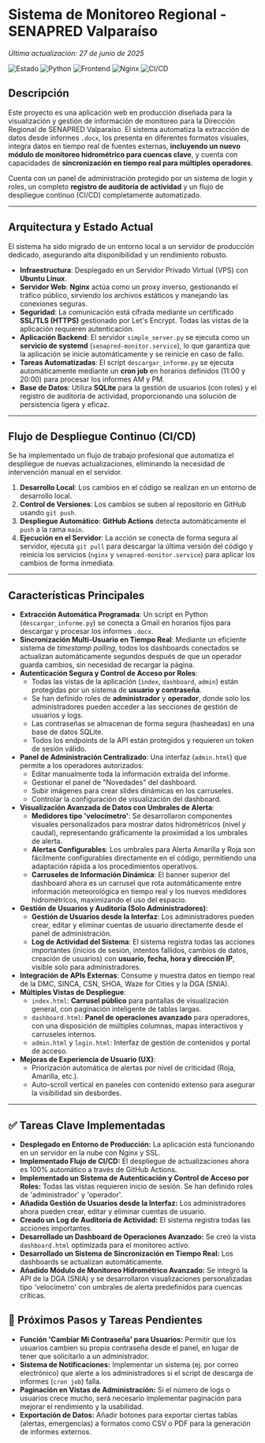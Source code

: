 # Sistema de Monitoreo Regional - SENAPRED Valparaíso

_Última actualización: 27 de junio de 2025_

![Estado](https://img.shields.io/badge/estado-en_producción-green)
![Python](https://img.shields.io/badge/python-3.x-blue.svg)
![Frontend](https://img.shields.io/badge/frontend-HTML/CSS/JS-orange)
![Nginx](https://img.shields.io/badge/nginx-reverse_proxy-brightgreen)
![CI/CD](https://img.shields.io/badge/CI/CD-GitHub_Actions-lightgrey)

## Descripción

Este proyecto es una aplicación web en producción diseñada para la visualización y gestión de información de monitoreo para la Dirección Regional de SENAPRED Valparaíso. El sistema automatiza la extracción de datos desde informes `.docx`, los presenta en diferentes formatos visuales, integra datos en tiempo real de fuentes externas, **incluyendo un nuevo módulo de monitoreo hidrométrico para cuencas clave**, y cuenta con capacidades de **sincronización en tiempo real para múltiples operadores**.

Cuenta con un panel de administración protegido por un sistema de login y roles, un completo **registro de auditoría de actividad** y un flujo de despliegue continuo (CI/CD) completamente automatizado.

---

## Arquitectura y Estado Actual

El sistema ha sido migrado de un entorno local a un servidor de producción dedicado, asegurando alta disponibilidad y un rendimiento robusto.

-   **Infraestructura**: Desplegado en un Servidor Privado Virtual (VPS) con **Ubuntu Linux**.
-   **Servidor Web**: **Nginx** actúa como un proxy inverso, gestionando el tráfico público, sirviendo los archivos estáticos y manejando las conexiones seguras.
-   **Seguridad**: La comunicación está cifrada mediante un certificado **SSL/TLS (HTTPS)** gestionado por Let's Encrypt. Todas las vistas de la aplicación requieren autenticación.
-   **Aplicación Backend**: El servidor `simple_server.py` se ejecuta como un **servicio de systemd** (`senapred-monitor.service`), lo que garantiza que la aplicación se inicie automáticamente y se reinicie en caso de fallo.
-   **Tareas Automatizadas**: El script `descargar_informe.py` se ejecuta automáticamente mediante un **cron job** en horarios definidos (11:00 y 20:00) para procesar los informes AM y PM.
-   **Base de Datos**: Utiliza **SQLite** para la gestión de usuarios (con roles) y el registro de auditoría de actividad, proporcionando una solución de persistencia ligera y eficaz.

---

## Flujo de Despliegue Continuo (CI/CD)

Se ha implementado un flujo de trabajo profesional que automatiza el despliegue de nuevas actualizaciones, eliminando la necesidad de intervención manual en el servidor.

1.  **Desarrollo Local**: Los cambios en el código se realizan en un entorno de desarrollo local.
2.  **Control de Versiones**: Los cambios se suben al repositorio en GitHub usando `git push`.
3.  **Despliegue Automático**: **GitHub Actions** detecta automáticamente el `push` a la rama `main`.
4.  **Ejecución en el Servidor**: La acción se conecta de forma segura al servidor, ejecuta `git pull` para descargar la última versión del código y reinicia los servicios (`nginx` y `senapred-monitor.service`) para aplicar los cambios de forma inmediata.

---

## Características Principales

-   **Extracción Automática Programada**: Un script en Python (`descargar_informe.py`) se conecta a Gmail en horarios fijos para descargar y procesar los informes `.docx`.
-   **Sincronización Multi-Usuario en Tiempo Real**: Mediante un eficiente sistema de *timestamp polling*, todos los dashboards conectados se actualizan automáticamente segundos después de que un operador guarda cambios, sin necesidad de recargar la página.
-   **Autenticación Segura y Control de Acceso por Roles**:
    -   Todas las vistas de la aplicación (`index`, `dashboard`, `admin`) están protegidas por un sistema de **usuario y contraseña**.
    -   Se han definido roles de **administrador** y **operador**, donde solo los administradores pueden acceder a las secciones de gestión de usuarios y logs.
    -   Las contraseñas se almacenan de forma segura (hasheadas) en una base de datos SQLite.
    -   Todos los endpoints de la API están protegidos y requieren un token de sesión válido.
-   **Panel de Administración Centralizado**: Una interfaz (`admin.html`) que permite a los operadores autorizados:
    -   Editar manualmente toda la información extraída del informe.
    -   Gestionar el panel de "Novedades" del dashboard.
    -   Subir imágenes para crear slides dinámicas en los carruseles.
    -   Controlar la configuración de visualización del dashboard.
-   **Visualización Avanzada de Datos con Umbrales de Alerta**:
    -   **Medidores tipo 'velocímetro'**: Se desarrollaron componentes visuales personalizados para mostrar datos hidrométricos (nivel y caudal), representando gráficamente la proximidad a los umbrales de alerta.
    -   **Alertas Configurables**: Los umbrales para Alerta Amarilla y Roja son fácilmente configurables directamente en el código, permitiendo una adaptación rápida a los procedimientos operativos.
    -   **Carruseles de Información Dinámica**: El banner superior del dashboard ahora es un carrusel que rota automáticamente entre información meteorológica en tiempo real y los nuevos medidores hidrométricos, maximizando el uso del espacio.
-   **Gestión de Usuarios y Auditoría (Solo Administradores)**:
    -   **Gestión de Usuarios desde la Interfaz**: Los administradores pueden crear, editar y eliminar cuentas de usuario directamente desde el panel de administración.
    -   **Log de Actividad del Sistema**: El sistema registra todas las acciones importantes (inicios de sesión, intentos fallidos, cambios de datos, creación de usuarios) con **usuario, fecha, hora y dirección IP**, visible solo para administradores.
-   **Integración de APIs Externas**: Consume y muestra datos en tiempo real de la DMC, SINCA, CSN, SHOA, Waze for Cities y la DGA (SNIA).
-   **Múltiples Vistas de Despliegue**:
    -   `index.html`: **Carrusel público** para pantallas de visualización general, con paginación inteligente de tablas largas.
    -   `dashboard.html`: **Panel de operaciones avanzado** para operadores, con una disposición de múltiples columnas, mapas interactivos y carruseles internos.
    -   `admin.html` y `login.html`: Interfaz de gestión de contenidos y portal de acceso.
-   **Mejoras de Experiencia de Usuario (UX)**:
    -   Priorización automática de alertas por nivel de criticidad (Roja, Amarilla, etc.).
    -   Auto-scroll vertical en paneles con contenido extenso para asegurar la visibilidad sin desbordes.

---

## ✅ Tareas Clave Implementadas

-   **Desplegado en Entorno de Producción:** La aplicación está funcionando en un servidor en la nube con Nginx y SSL.
-   **Implementado Flujo de CI/CD:** El despliegue de actualizaciones ahora es 100% automático a través de GitHub Actions.
-   **Implementado un Sistema de Autenticación y Control de Acceso por Roles:** Todas las vistas requieren inicio de sesión. Se han definido roles de 'administrador' y 'operador'.
-   **Añadida Gestión de Usuarios desde la Interfaz:** Los administradores ahora pueden crear, editar y eliminar cuentas de usuario.
-   **Creado un Log de Auditoría de Actividad:** El sistema registra todas las acciones importantes.
-   **Desarrollado un Dashboard de Operaciones Avanzado:** Se creó la vista `dashboard.html` optimizada para el monitoreo activo.
-   **Desarrollado un Sistema de Sincronización en Tiempo Real:** Los dashboards se actualizan automáticamente.
-   **Añadido Módulo de Monitoreo Hidrométrico Avanzado:** Se integró la API de la DGA (SNIA) y se desarrollaron visualizaciones personalizadas tipo 'velocímetro' con umbrales de alerta predefinidos para cuencas críticas.

## 📝 Próximos Pasos y Tareas Pendientes

* **Función 'Cambiar Mi Contraseña' para Usuarios:** Permitir que los usuarios cambien su propia contraseña desde el panel, en lugar de tener que solicitarlo a un administrador.
* **Sistema de Notificaciones:** Implementar un sistema (ej. por correo electrónico) que alerte a los administradores si el script de descarga de informes (`cron job`) falla.
* **Paginación en Vistas de Administración:** Si el número de logs o usuarios crece mucho, será necesario implementar paginación para mejorar el rendimiento y la usabilidad.
* **Exportación de Datos:** Añadir botones para exportar ciertas tablas (alertas, emergencias) a formatos como CSV o PDF para la generación de informes externos.